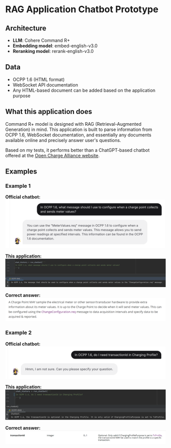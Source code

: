 # RAG Application Chatbot Prototype

## Architecture
- **LLM**: Cohere Command R+
- **Embedding model**: embed-english-v3.0
- **Reranking model**: rerank-english-v3.0

## Data
- OCPP 1.6 (HTML format)
- WebSocket API documentation
- Any HTML-based document can be added based on the application purpose

## What this application does

Command R+ model is designed with RAG (Retrieval-Augmented Generation) in mind. 
This application is built to parse information from OCPP 1.6, WebSocket documentation, and essentially any documents available online and precisely answer user's questions.

Based on my tests, it performs better than a ChatGPT-based chatbot offered at the [Open Charge Alliance website](https://openchargealliance.org/oca-i-chatbot/).

## Examples

### Example 1

**Official chatbot:**
![Official chatbot response 1](img.png)

**This application:**
![Our application response 1](img_2.png)

**Correct answer:**
![Correct answer 1](img_3.png)

### Example 2

**Official chatbot:**
![Official chatbot response 2](img_1.png)

**This application:**
![Our application response 2](img_4.png)

**Correct answer:**
![Correct answer 2](img_5.png)